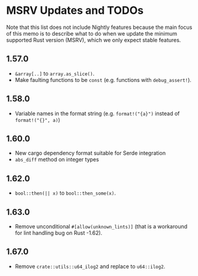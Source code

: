 # MSRV Updates and TODOs

Note that this list does not include Nightly features because the main focus of
this memo is to describe what to do when we update the minimum supported Rust
version (MSRV), which we only expect stable features.

## 1.57.0

*   `&array[..]` to `array.as_slice()`.
*   Make faulting functions to be `const` (e.g. functions with `debug_assert!`).

## 1.58.0

*   Variable names in the format string
    (e.g. `format!("{a}")` instead of `format!("{}", a)`)

## 1.60.0

*   New cargo dependency format suitable for Serde integration
*   `abs_diff` method on integer types

## 1.62.0

*   `bool::then(|| x)` to `bool::then_some(x)`.

## 1.63.0

*   Remove unconditional `#[allow(unknown_lints)]`
    (that is a workaround for lint handling bug on Rust -1.62).

## 1.67.0

*   Remove `crate::utils::u64_ilog2` and replace to `u64::ilog2`.
